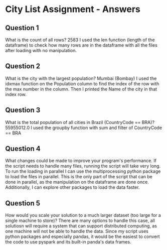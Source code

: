 <h1>City List Assignment - Answers</h1>

<h2>Question 1</h2>
What is the count of all rows?
2583
I used the len function (length of the dataframe) to check how many rows are in the dataframe with all the files after loading with no manipulation.

<h2>Question 2</h2>
What is the city with the largest population?
Mumbai (Bombay)
I used the idxmax function on the Population column to find the index of the row with the max number in the column. Then I printed the Name of the city in that index row.

<h2>Question 3</h2>
What is the total population of all cities in Brazil (CountryCode == BRA)?
55955012.0
I used the groupby function with sum and filter of CountryCode == BRA

<h2>Question 4</h2>
What changes could be made to improve your program's performance.
If the script needs to handle many files, running the script will take very long. To run the loading in parallel I can use the multiprocessing python package to load the files in parallel.
This is the only part of the script that can be done in parallel, as the manipulation on the dataframe are done once.
Additionally, I can explore other packages to load the data faster.

<h2>Question 5</h2>
How would you scale your solution to a much larger dataset (too large for a single machine to store)?
There are many options to handle this case, all solutiosn will require a system that can support distributed computing, as one machine will not be able to handle the data.
Since my script uses python packages and especially pandas, it would be the easiest to convert the code to use pyspark and its built-in panda's data frames.
